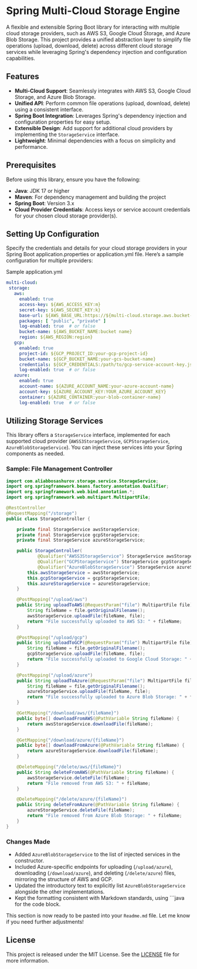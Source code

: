 # Spring Multi-Cloud Storage Engine

A flexible and extensible Spring Boot library for interacting with multiple cloud storage providers, such as AWS S3,
Google Cloud Storage, and Azure Blob Storage. This project provides a unified abstraction layer to simplify file
operations (upload, download, delete) across different cloud storage services while leveraging Spring's dependency
injection and configuration capabilities.

## Features

- **Multi-Cloud Support**: Seamlessly integrates with AWS S3, Google Cloud Storage, and Azure Blob Storage.
- **Unified API**: Perform common file operations (upload, download, delete) using a consistent interface.
- **Spring Boot Integration**: Leverages Spring's dependency injection and configuration properties for easy setup.
- **Extensible Design**: Add support for additional cloud providers by implementing the `StorageService` interface.
- **Lightweight**: Minimal dependencies with a focus on simplicity and performance.

## Prerequisites

Before using this library, ensure you have the following:

- **Java**: JDK 17 or higher
- **Maven**: For dependency management and building the project
- **Spring Boot**: Version 3.x
- **Cloud Provider Credentials**: Access keys or service account credentials for your chosen cloud storage provider(s).

## Setting Up Configuration

Specify the credentials and details for your cloud storage providers in your Spring Boot application.properties or
application.yml file. Here’s a sample configuration for multiple providers:

Sample application.yml

  ````yaml
  multi-cloud:
   storage:
     aws:
       enabled: true
       access-key: ${AWS_ACCESS_KEY:m}
       secret-key: ${AWS_SECRET_KEY:k}
       base-url: ${AWS_BASE_URL:https://${multi-cloud.storage.aws.bucket-name}.s3.amazonaws.com/${multi-cloud.storage.aws.region}
       packages: [ "public", "private" ]
       log-enabled: true  # or false
       bucket-name: ${AWS_BUCKET_NAME:bucket name}
       region: ${AWS_REGION:region}
     gcp:
       enabled: true
       project-id: ${GCP_PROJECT_ID:your-gcp-project-id}
       bucket-name: ${GCP_BUCKET_NAME:your-gcs-bucket-name}
       credentials: ${GCP_CREDENTIALS:/path/to/gcp-service-account-key.json}
       log-enabled: true  # or false
     azure:
       enabled: true
       account-name: ${AZURE_ACCOUNT_NAME:your-azure-account-name}
       account-key: ${AZURE_ACCOUNT_KEY:YOUR_AZURE_ACCOUNT_KEY}
       container: ${AZURE_CONTAINER:your-blob-container-name}
       log-enabled: true  # or false
   ````

## Utilizing Storage Services

This library offers a `StorageService` interface, implemented for each supported cloud provider (`AWSS3StorageService`,
`GCPStorageService`, `AzureBlobStorageService`). You can inject these services into your Spring components as needed.

### Sample: File Management Controller

```java
import com.aliabbosashurov.storage.service.StorageService;
import org.springframework.beans.factory.annotation.Qualifier;
import org.springframework.web.bind.annotation.*;
import org.springframework.web.multipart.MultipartFile;

@RestController
@RequestMapping("/storage")
public class StorageController {

    private final StorageService awsStorageService;
    private final StorageService gcpStorageService;
    private final StorageService azureStorageService;

    public StorageController(
            @Qualifier("AWSS3StorageService") StorageService awsStorageService,
            @Qualifier("GCPStorageService") StorageService gcpStorageService,
            @Qualifier("AzureBlobStorageService") StorageService azureStorageService) {
        this.awsStorageService = awsStorageService;
        this.gcpStorageService = gcpStorageService;
        this.azureStorageService = azureStorageService;
    }

    @PostMapping("/upload/aws")
    public String uploadToAWS(@RequestParam("file") MultipartFile file) {
        String fileName = file.getOriginalFilename();
        awsStorageService.uploadFile(fileName, file);
        return "File successfully uploaded to AWS S3: " + fileName;
    }

    @PostMapping("/upload/gcp")
    public String uploadToGCP(@RequestParam("file") MultipartFile file) {
        String fileName = file.getOriginalFilename();
        gcpStorageService.uploadFile(fileName, file);
        return "File successfully uploaded to Google Cloud Storage: " + fileName;
    }

    @PostMapping("/upload/azure")
    public String uploadToAzure(@RequestParam("file") MultipartFile file) {
        String fileName = file.getOriginalFilename();
        azureStorageService.uploadFile(fileName, file);
        return "File successfully uploaded to Azure Blob Storage: " + fileName;
    }

    @GetMapping("/download/aws/{fileName}")
    public byte[] downloadFromAWS(@PathVariable String fileName) {
        return awsStorageService.downloadFile(fileName);
    }

    @GetMapping("/download/azure/{fileName}")
    public byte[] downloadFromAzure(@PathVariable String fileName) {
        return azureStorageService.downloadFile(fileName);
    }

    @DeleteMapping("/delete/aws/{fileName}")
    public String deleteFromAWS(@PathVariable String fileName) {
        awsStorageService.deleteFile(fileName);
        return "File removed from AWS S3: " + fileName;
    }

    @DeleteMapping("/delete/azure/{fileName}")
    public String deleteFromAzure(@PathVariable String fileName) {
        azureStorageService.deleteFile(fileName);
        return "File removed from Azure Blob Storage: " + fileName;
    }
} 
````


### Changes Made
- Added `AzureBlobStorageService` to the list of injected services in the constructor.
- Included Azure-specific endpoints for uploading (`/upload/azure`), downloading (`/download/azure`), and deleting (`/delete/azure`) files, mirroring the structure of AWS and GCP.
- Updated the introductory text to explicitly list `AzureBlobStorageService` alongside the other implementations.
- Kept the formatting consistent with Markdown standards, using ```java for the code block.

This section is now ready to be pasted into your `Readme.md` file. Let me know if you need further adjustments!


## License

This project is released under the MIT License. See the [LICENSE](LICENSE) file for more information.
    